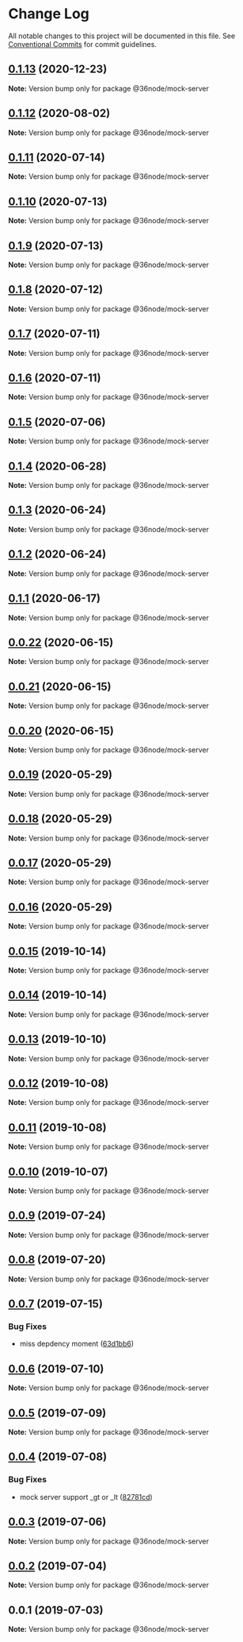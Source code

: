 # Change Log

All notable changes to this project will be documented in this file.
See [Conventional Commits](https://conventionalcommits.org) for commit guidelines.

## [0.1.13](https://github.com/36node/sketch/compare/@36node/mock-server@0.1.12...@36node/mock-server@0.1.13) (2020-12-23)

**Note:** Version bump only for package @36node/mock-server





## [0.1.12](https://github.com/36node/sketch/compare/@36node/mock-server@0.1.11...@36node/mock-server@0.1.12) (2020-08-02)

**Note:** Version bump only for package @36node/mock-server





## [0.1.11](https://github.com/36node/sketch/compare/@36node/mock-server@0.1.10...@36node/mock-server@0.1.11) (2020-07-14)

**Note:** Version bump only for package @36node/mock-server





## [0.1.10](https://github.com/36node/sketch/compare/@36node/mock-server@0.1.9...@36node/mock-server@0.1.10) (2020-07-13)

**Note:** Version bump only for package @36node/mock-server





## [0.1.9](https://github.com/36node/sketch/compare/@36node/mock-server@0.1.8...@36node/mock-server@0.1.9) (2020-07-13)

**Note:** Version bump only for package @36node/mock-server





## [0.1.8](https://github.com/36node/sketch/compare/@36node/mock-server@0.1.7...@36node/mock-server@0.1.8) (2020-07-12)

**Note:** Version bump only for package @36node/mock-server





## [0.1.7](https://github.com/36node/sketch/compare/@36node/mock-server@0.1.6...@36node/mock-server@0.1.7) (2020-07-11)

**Note:** Version bump only for package @36node/mock-server





## [0.1.6](https://github.com/36node/sketch/compare/@36node/mock-server@0.1.5...@36node/mock-server@0.1.6) (2020-07-11)

**Note:** Version bump only for package @36node/mock-server





## [0.1.5](https://github.com/36node/sketch/compare/@36node/mock-server@0.1.4...@36node/mock-server@0.1.5) (2020-07-06)

**Note:** Version bump only for package @36node/mock-server





## [0.1.4](https://github.com/36node/sketch/compare/@36node/mock-server@0.1.3...@36node/mock-server@0.1.4) (2020-06-28)

**Note:** Version bump only for package @36node/mock-server





## [0.1.3](https://github.com/36node/sketch/compare/@36node/mock-server@0.1.2...@36node/mock-server@0.1.3) (2020-06-24)

**Note:** Version bump only for package @36node/mock-server





## [0.1.2](https://github.com/36node/sketch/compare/@36node/mock-server@0.1.1...@36node/mock-server@0.1.2) (2020-06-24)

**Note:** Version bump only for package @36node/mock-server





## [0.1.1](https://github.com/36node/sketch/compare/@36node/mock-server@0.0.22...@36node/mock-server@0.1.1) (2020-06-17)

**Note:** Version bump only for package @36node/mock-server





## [0.0.22](https://github.com/36node/sketch/compare/@36node/mock-server@0.0.21...@36node/mock-server@0.0.22) (2020-06-15)

**Note:** Version bump only for package @36node/mock-server





## [0.0.21](https://github.com/36node/sketch/compare/@36node/mock-server@0.0.20...@36node/mock-server@0.0.21) (2020-06-15)

**Note:** Version bump only for package @36node/mock-server





## [0.0.20](https://github.com/36node/sketch/compare/@36node/mock-server@0.0.19...@36node/mock-server@0.0.20) (2020-06-15)

**Note:** Version bump only for package @36node/mock-server





## [0.0.19](https://github.com/36node/sketch/compare/@36node/mock-server@0.0.18...@36node/mock-server@0.0.19) (2020-05-29)

**Note:** Version bump only for package @36node/mock-server





## [0.0.18](https://github.com/36node/sketch/compare/@36node/mock-server@0.0.17...@36node/mock-server@0.0.18) (2020-05-29)

**Note:** Version bump only for package @36node/mock-server





## [0.0.17](https://github.com/36node/sketch/compare/@36node/mock-server@0.0.16...@36node/mock-server@0.0.17) (2020-05-29)

**Note:** Version bump only for package @36node/mock-server





## [0.0.16](https://github.com/36node/sketch/compare/@36node/mock-server@0.0.15...@36node/mock-server@0.0.16) (2020-05-29)

**Note:** Version bump only for package @36node/mock-server





## [0.0.15](https://github.com/36node/sketch/compare/@36node/mock-server@0.0.14...@36node/mock-server@0.0.15) (2019-10-14)

**Note:** Version bump only for package @36node/mock-server





## [0.0.14](https://github.com/36node/sketch/compare/@36node/mock-server@0.0.13...@36node/mock-server@0.0.14) (2019-10-14)

**Note:** Version bump only for package @36node/mock-server





## [0.0.13](https://github.com/36node/sketch/compare/@36node/mock-server@0.0.12...@36node/mock-server@0.0.13) (2019-10-10)

**Note:** Version bump only for package @36node/mock-server





## [0.0.12](https://github.com/36node/sketch/compare/@36node/mock-server@0.0.11...@36node/mock-server@0.0.12) (2019-10-08)

**Note:** Version bump only for package @36node/mock-server





## [0.0.11](https://github.com/36node/sketch/compare/@36node/mock-server@0.0.10...@36node/mock-server@0.0.11) (2019-10-08)

**Note:** Version bump only for package @36node/mock-server





## [0.0.10](https://github.com/36node/sketch/compare/@36node/mock-server@0.0.9...@36node/mock-server@0.0.10) (2019-10-07)

**Note:** Version bump only for package @36node/mock-server





## [0.0.9](https://github.com/36node/sketch/compare/@36node/mock-server@0.0.8...@36node/mock-server@0.0.9) (2019-07-24)

**Note:** Version bump only for package @36node/mock-server





## [0.0.8](https://github.com/36node/sketch/compare/@36node/mock-server@0.0.7...@36node/mock-server@0.0.8) (2019-07-20)

**Note:** Version bump only for package @36node/mock-server





## [0.0.7](https://github.com/36node/sketch/compare/@36node/mock-server@0.0.6...@36node/mock-server@0.0.7) (2019-07-15)


### Bug Fixes

* miss depdency moment ([63d1bb6](https://github.com/36node/sketch/commit/63d1bb6))





## [0.0.6](https://github.com/36node/sketch/compare/@36node/mock-server@0.0.5...@36node/mock-server@0.0.6) (2019-07-10)

**Note:** Version bump only for package @36node/mock-server





## [0.0.5](https://github.com/36node/sketch/compare/@36node/mock-server@0.0.4...@36node/mock-server@0.0.5) (2019-07-09)

**Note:** Version bump only for package @36node/mock-server





## [0.0.4](https://github.com/36node/sketch/compare/@36node/mock-server@0.0.3...@36node/mock-server@0.0.4) (2019-07-08)


### Bug Fixes

* mock server support _gt or _lt ([82781cd](https://github.com/36node/sketch/commit/82781cd))





## [0.0.3](https://github.com/36node/sketch/compare/@36node/mock-server@0.0.2...@36node/mock-server@0.0.3) (2019-07-06)

**Note:** Version bump only for package @36node/mock-server





## [0.0.2](https://github.com/36node/sketch/compare/@36node/mock-server@0.0.1...@36node/mock-server@0.0.2) (2019-07-04)

**Note:** Version bump only for package @36node/mock-server





## 0.0.1 (2019-07-03)

**Note:** Version bump only for package @36node/mock-server
